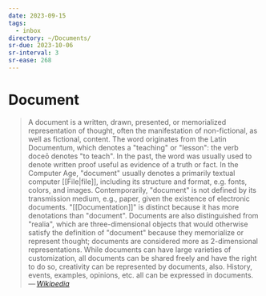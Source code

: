 ```yaml
---
date: 2023-09-15
tags:
  - inbox
directory: ~/Documents/
sr-due: 2023-10-06
sr-interval: 3
sr-ease: 268
---
```


# Document

> A document is a written, drawn, presented, or memorialized representation of
> thought, often the manifestation of non-fictional, as well as fictional,
> content. The word originates from the Latin Documentum, which denotes a
> "teaching" or "lesson": the verb doceō denotes "to teach". In the past, the
> word was usually used to denote written proof useful as evidence of a truth or
> fact. In the Computer Age, "document" usually denotes a primarily textual
> computer [[File|file]], including its structure and format, e.g. fonts,
> colors, and images. Contemporarily, "document" is not defined by its
> transmission medium, e.g., paper, given the existence of electronic documents.
> "[[Documentation]]" is distinct because it has more denotations than
> "document". Documents are also distinguished from "realia", which are
> three-dimensional objects that would otherwise satisfy the definition of
> "document" because they memorialize or represent thought; documents are
> considered more as 2-dimensional representations. While documents can have
> large varieties of customization, all documents can be shared freely and have
> the right to do so, creativity can be represented by documents, also. History,
> events, examples, opinions, etc. all can be expressed in documents.\
> — <cite>[Wikipedia](https://en.wikipedia.org/wiki/Document)</cite>

